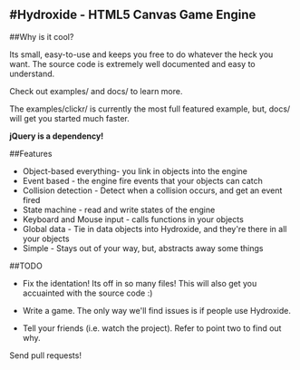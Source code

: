 #Hydroxide - HTML5 Canvas Game Engine
---

##Why is it cool?

Its small, easy-to-use and keeps you free to do whatever the heck you want.
The source code is extremely well documented and easy to understand.

Check out examples/ and docs/ to learn more.

The examples/clickr/ is currently the most full featured example, but, docs/ will get you started much faster.

**jQuery is a dependency!**

##Features

* Object-based everything-  you link in objects into the engine
* Event based - the engine fire events that your objects can catch
* Collision detection - Detect when a collision occurs, and get an event fired
* State machine - read and write states of the engine
* Keyboard and Mouse input - calls functions in your objects
* Global data - Tie in data objects into Hydroxide, and they're there in all your objects
* Simple - Stays out of your way, but, abstracts away some things

##TODO

* Fix the identation! Its off in so many files! This will also get you accuainted with the source code :)

* Write a game. The only way we'll find issues is if people use Hydroxide.

* Tell your friends (i.e. watch the project). Refer to point two to find out why.

Send pull requests!
